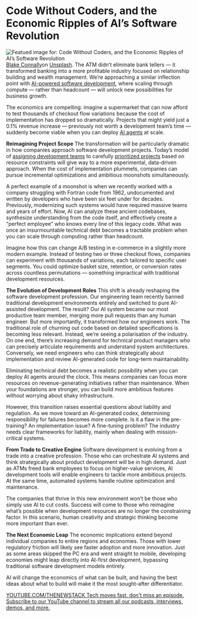 # Code Without Coders, and the Economic Ripples of AI’s Software Revolution
![Featued image for: Code Without Coders, and the Economic Ripples of AI’s Software Revolution](https://cdn.thenewstack.io/media/2025/01/00fd50f9-blake-connally-b3l0g6hlxr8-unsplash-1024x683.jpg)
[Blake Connally](https://unsplash.com/@blakeconnally?utm_content=creditCopyText&utm_medium=referral&utm_source=unsplash)on
[Unsplash](https://unsplash.com/photos/macbook-pro-inside-gray-room-B3l0g6HLxr8?utm_content=creditCopyText&utm_medium=referral&utm_source=unsplash).
The ATM didn’t eliminate bank tellers — it transformed banking into a more profitable industry focused on relationship building and wealth management. We’re approaching a similar inflection point with [AI-powered software development](https://thenewstack.io/software-in-2025-simplification-automation-and-integration/), where scaling through compute — rather than headcount — will unlock new possibilities for business growth.

The economics are compelling: imagine a supermarket that can now afford to test thousands of checkout flow variations because the cost of implementation has dropped so dramatically. Projects that might yield just a 0.1% revenue increase — previously not worth a development team’s time — suddenly become viable when you can deploy [AI agents](https://thenewstack.io/ai-agents-a-comprehensive-introduction-for-developers/) at scale.

**Reimagining Project Scope**
The transformation will be particularly dramatic in how companies approach software development projects. Today’s model of [assigning development teams](https://thenewstack.io/scrum-sucks-because-youre-doing-it-wrong/) to carefully [prioritized projects](https://thenewstack.io/agile-reinvented-a-look-into-the-future/) based on resource constraints will give way to a more experimental, data-driven approach. When the cost of implementation plummets, companies can pursue incremental optimizations and ambitious moonshots simultaneously.

A perfect example of a moonshot is when we recently worked with a company struggling with Fortran code from 1962, undocumented and written by developers who have been six feet under for decades. Previously, modernizing such systems would have required massive teams and years of effort. Now, AI can analyze these ancient codebases, synthesize understanding from the code itself, and effectively create a “perfect employee” who knows every line of this legacy code. What was once an insurmountable technical debt becomes a tractable problem when you can scale through computing rather than headcount.

Imagine how this can change A/B testing in e-commerce in a slightly more modern example. Instead of testing two or three checkout flows, companies can experiment with thousands of variations, each tailored to specific user segments. You could optimize basket size, retention, or conversion rates across countless permutations — something impractical with traditional development resources.

**The Evolution of Development Roles**
This shift is already reshaping the software development profession. Our engineering team recently banned traditional development environments entirely and switched to pure AI-assisted development. The result? Our AI system became our most productive team member, merging more pull requests than any human engineer. But more importantly, it transformed how our engineers work. The traditional role of churning out code based on detailed specifications is becoming less relevant. Instead, we’re seeing a polarisation of the industry. On one end, there’s increasing demand for technical product managers who can precisely articulate requirements and understand system architectures. Conversely, we need engineers who can think strategically about implementation and review AI-generated code for long-term maintainability.

Eliminating technical debt becomes a realistic possibility when you can deploy AI agents around the clock. This means companies can focus more resources on revenue-generating initiatives rather than maintenance. When your foundations are stronger, you can build more ambitious features without worrying about shaky infrastructure.

However, this transition raises essential questions about liability and regulation. As we move toward an AI-generated codex, determining responsibility for failures becomes more complete. Is it a flaw in the pre-training? An implementation issue? A fine-tuning problem? The industry needs clear frameworks for liability, mainly when dealing with mission-critical systems.

**From Trade to Creative Engine**
Software development is evolving from a trade into a creative profession. Those who can orchestrate AI systems and think strategically about product development will be in high demand. Just as ATMs freed bank employees to focus on higher-value services, AI development tools will enable engineers to tackle more ambitious projects. At the same time, automated systems handle routine optimization and maintenance.

The companies that thrive in this new environment won’t be those who simply use AI to cut costs. Success will come to those who reimagine what’s possible when development resources are no longer the constraining factor. In this scenario, human creativity and strategic thinking become more important than ever.

**The Next Economic Leap**
The economic implications extend beyond individual companies to entire regions and economies. Those with lower regulatory friction will likely see faster adoption and more innovation. Just as some areas skipped the PC era and went straight to mobile, developing economies might leap directly into AI-first development, bypassing traditional software development models entirely.

AI will change the economics of what can be built, and having the best ideas about what to build will make it the most sought-after differentiator.

[
YOUTUBE.COM/THENEWSTACK
Tech moves fast, don't miss an episode. Subscribe to our YouTube
channel to stream all our podcasts, interviews, demos, and more.
](https://youtube.com/thenewstack?sub_confirmation=1)